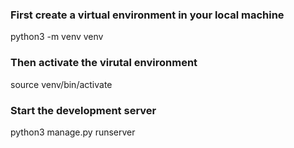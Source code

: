 ### First create a virtual environment in your local machine

python3 -m venv venv

### Then activate the virutal environment

source venv/bin/activate

### Start the development server

python3 manage.py runserver
